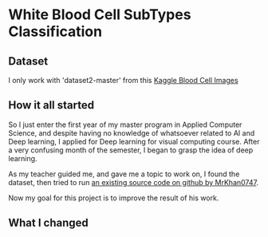 # White Blood Cell SubTypes Classification

## Dataset

I only work with 'dataset2-master' from this [Kaggle Blood Cell Images](https://www.kaggle.com/paultimothymooney/blood-cells)

## How it all started

So I just enter the first year of my master program in Applied Computer Science, and despite having no knowledge of whatsoever related to AI and Deep learning, I applied for Deep learning for visual computing course. After a very confusing month of the semester, I began to grasp the idea of deep learning.

As my teacher guided me, and gave me a topic to work on, I found the dataset, then tried to run [an existing source code on github by MrKhan0747](https://github.com/MrKhan0747/Blood-Cell-Subtypes-Classification/).

Now my goal for this project is to improve the result of his work.

## What I changed
